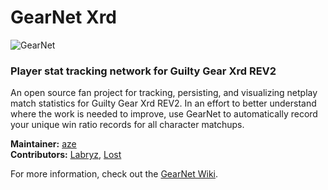 # GearNet Xrd
![GearNet](https://azedevs.com/images/github/bn_justice.png) 
### Player stat tracking network for Guilty Gear Xrd REV2
An open source fan project for tracking, persisting, and visualizing netplay match statistics for Guilty Gear Xrd REV2. In an effort to better understand where the work is needed to improve, use GearNet to automatically record your unique win ratio records for all character matchups.

**Maintainer:** [aze](https://github.com/azeDevs/)  
**Contributors:** [Labryz](https://github.com/Labreezy/), [Lost](https://github.com/lost-illusi0n)

For more information, check out the [GearNet Wiki](https://github.com/azeDevs/gearNet-Xrd/wiki).
